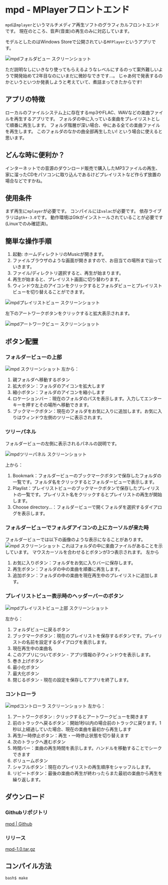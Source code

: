 # mpd - MPlayerフロントエンド
`mpd`は`mplayer`というマルチメディア再生ソフトのグラフィカルフロントエンドです。
現在のところ、音声(音楽)の再生のみに対応しています。

モデルとしたのはWindows Storeで公開されている`MFPlayer`というアプリです。

![mpdフォルダビュー スクリーンショット](images/apps/mpd-01.png)

ただ説明なしにいきなり使ってもらえるようなレベルにするのって案外難しいようで開発始めて2年目なのにいまだに微妙なできです…。
じゃあ何で発表するのかというといつか発表しようと考えていて、煮詰まってきたからです!

## アプリの特徴
ローカルのファイルシステム上に存在するmp3やFLAC、WAVなどの楽曲ファイルを再生するアプリです。
フォルダの中に入っている楽曲をプレイリストとして順番に再生します。
フォルダ階層が深い場合、中にある全ての楽曲ファイルを再生します。
このフォルダのなかの曲全部再生したい! という場合に使えると思います。

## どんな時に便利か？
インターネットでの音源のダウンロード販売で購入したMP3ファイルの再生、家に溜ったCDをパソコンに取り込んであるけどプレイリストなど作らず放置の場合などですかね。

## 使用条件
まず再生に`mplayer`が必要です。
コンパイルには`valac`が必要です。
依存ライブラリは`gtk+-3.0`です。
動作環境はGtkがインストールされていることが必要です(Linuxでのみ確認済)。

## 簡単な操作手順
1. 起動: ホームディレクトリのMusicが開きます。
2. ファイルブラウザのような画面が開きますので、お目当ての場所まで辿っていきます。
3. ファイル/ディレクトリ選択すると、再生が始まります。
4. 再生が始まると、プレイリスト画面に切り替わります。
5. ウィンドウ左上のアイコンをクリックするとフォルダビューとプレイリストビューを切り替えることができます。

![mpdプレイリストビュー スクリーンショット](images/apps/mpd-04.png)

左下のアートワークボタンをクリックすると拡大表示されます。

![mpdアートワークビュー スクリーンショット](images/apps/mpd-03.png)

## ボタン配置
### フォルダービューの上部
![mpd スクリーンショット](images/apps/mpd-07.png)
左から：
1. 親フォルダへ移動するボタン
2. 拡大ボタン：フォルダのアイコンを拡大します
3. 縮小ボタン：フォルダのアイコンを縮小します
4. ロケーションバー：現在のフォルダのパスを表示します。入力してエンターキーを押すとその場所へ移動できます。
5. ブックマークボタン：現在のフォルダをお気に入りに追加します。お気に入りはウィンドウ左側のツリーに表示されます。

### ツリーパネル
フォルダービューの左側に表示されるパネルの説明です。

![mpdツリーパネル スクリーンショット](images/apps/mpd-08.png)

上から：
1. Bookmark：フォルダービューのブックマークボタンで保存したフォルダの一覧です。フォルダ名をクリックするとフォルダービューで表示します。
2. Playlist：プレイリストビューのブックマークボタンで保存したプレイリストの一覧です。プレイリスト名をクリックするとプレイリストの再生が開始します。
3. Choose directory...：フォルダービューで開くフォルダを選択するダイアログを表示します。

### フォルダービューでフォルダアイコンの上にカーソルが来た時
フォルダービューでは以下の画像のような表示になることがあります。
![mpd スクリーンショット](images/apps/mpd-02.png)
これはフォルダの中に楽曲ファイルがあることを示しています。
マウスカーソルを合わせるとボタンが3つ表示されます。
左から
1. お気に入りボタン：フォルダをお気に入りバーに保存します。
2. 再生ボタン：フォルダの中の楽曲を順番に再生します。
3. 追加ボタン：フォルダの中の楽曲を現在再生中のプレイリストに追加します。

### プレイリストビュー表示時のヘッダーバーのボタン
![mpdプレイリストビュー上部 スクリーンショット](images/apps/mpd-05.png)

左から：
1. フォルダビューに戻るボタン
2. ブックマークボタン：現在のプレイリストを保存するボタンです。プレイリストの名前を設定するダイアログを表示します。
3. 現在再生中の楽曲名
4. このアプリについてボタン - アプリ情報の子ウィンドウを表示します。
5. 巻き上げボタン
6. 最小化ボタン
7. 最大化ボタン
8. 閉じるボタン - 現在の設定を保存してアプリを終了します。

### コントローラ
![mpdコントローラ スクリーンショット](images/apps/mpd-06.png)
左から：
1. アートワークボタン : クリックするとアートワークビューを開きます
2. 前のトラックへ戻るボタン：開始1秒以内の場合前のトラックに戻ります。1秒以上経過していた場合、現在の楽曲を最初から再生します
3. 再生/一時停止ボタン：再生・一時停止状態を切り替えます
4. 次のトラックへ進むボタン
5. 時間バー：楽曲の再生時間を表示します。ハンドルを移動することでシークできます
6. ボリュームボタン
7. シャフルボタン：現在のプレイリストの再生順序をシャッフルします。
8. リピートボタン：最後の楽曲の再生が終わったらまた最初の楽曲から再生を繰り返します。

## ダウンロード
### Githubリポジトリ
[mpd | Github](https://github.com/aharotias2/mpd)

### リリース
[mpd-1.0.tar.gz](https://github.com/aharotias2/mpd/archive/v1.0.tar.gz)

## コンパイル方法
```ターミナル
bash$ make
```
